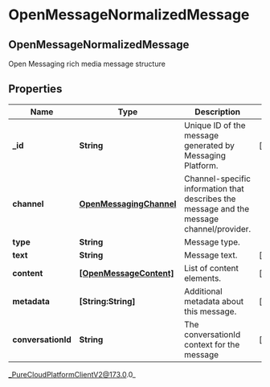 # OpenMessageNormalizedMessage

## OpenMessageNormalizedMessage
Open Messaging rich media message structure

## Properties

|Name | Type | Description | Notes|
|------------ | ------------- | ------------- | -------------|
| **_id** | **String** | Unique ID of the message generated by Messaging Platform. | [optional] |
| **channel** | [**OpenMessagingChannel**](OpenMessagingChannel) | Channel-specific information that describes the message and the message channel/provider. | |
| **type** | **String** | Message type. | |
| **text** | **String** | Message text. | [optional] |
| **content** | [**[OpenMessageContent]**]([OpenMessageContent]) | List of content elements. | [optional] |
| **metadata** | **[String:String]** | Additional metadata about this message. | [optional] |
| **conversationId** | **String** | The conversationId context for the message | [optional] |



_PureCloudPlatformClientV2@173.0.0_

